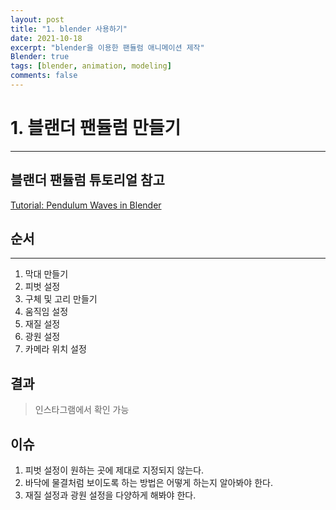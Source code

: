 ```yaml
---
layout: post
title: "1. blender 사용하기"
date: 2021-10-18
excerpt: "blender을 이용한 팬듈럼 애니메이션 제작"
Blender: true
tags: [blender, animation, modeling]
comments: false
---
```


# 1. 블랜더 팬듈럼 만들기

---

## 블랜더 팬듈럼 튜토리얼 참고

[Tutorial: Pendulum Waves in Blender](https://youtu.be/5pOz-N2p4xs)

## 순서

---

1. 막대 만들기
2. 피벗 설정
3. 구체 및 고리 만들기
4. 움직임 설정
5. 재질 설정
6. 광원 설정
7. 카메라 위치 설정

## 결과

> 인스타그램에서 확인 가능

## 이슈

1. 피벗 설정이 원하는 곳에 제대로 지정되지 않는다.
2. 바닥에 물결처럼 보이도록 하는 방법은 어떻게 하는지 알아봐야 한다.
3. 재질 설정과 광원 설정을 다양하게 해봐야 한다.
